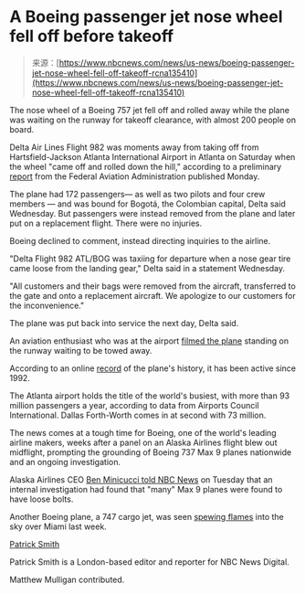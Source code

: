 <!--yml
category: 未分类
date: 2024-05-27 15:10:24
-->

# A Boeing passenger jet nose wheel fell off before takeoff

> 来源：[https://www.nbcnews.com/news/us-news/boeing-passenger-jet-nose-wheel-fell-off-takeoff-rcna135410](https://www.nbcnews.com/news/us-news/boeing-passenger-jet-nose-wheel-fell-off-takeoff-rcna135410)

The nose wheel of a Boeing 757 jet fell off and rolled away while the plane was waiting on the runway for takeoff clearance, with almost 200 people on board.

Delta Air Lines Flight 982 was moments away from taking off from Hartsfield-Jackson Atlanta International Airport in Atlanta on Saturday when the wheel "came off and rolled down the hill," according to a preliminary [report](https://www.asias.faa.gov/apex/f?p=100:96:12951779521749::::P96_ENTRY_DATE,P96_MAKE_NAME,P96_FATAL_FLG:22-JAN-24,BOEING) from the Federal Aviation Administration published Monday.

The plane had 172 passengers— as well as two pilots and four crew members — and was bound for Bogotá, the Colombian capital, Delta said Wednesday. But passengers were instead removed from the plane and later put on a replacement flight. There were no injuries.

Boeing declined to comment, instead directing inquiries to the airline.

"Delta Flight 982 ATL/BOG was taxiing for departure when a nose gear tire came loose from the landing gear," Delta said in a statement Wednesday.

"All customers and their bags were removed from the aircraft, transferred to the gate and onto a replacement aircraft. We apologize to our customers for the inconvenience."

The plane was put back into service the next day, Delta said.

An aviation enthusiast who was at the airport [filmed the plane](https://twitter.com/MattCVaHi/status/1749854135908696561) standing on the runway waiting to be towed away.

According to an online [record](https://www.airfleets.net/ficheapp/plane-b757-25977.htm) of the plane's history, it has been active since 1992.

The Atlanta airport holds the title of the world's busiest, with more than 93 million passengers a year, according to data from Airports Council International. Dallas Forth-Worth comes in at second with 73 million.

The news comes at a tough time for Boeing, one of the world's leading airline makers, weeks after a panel on an Alaska Airlines flight blew out midflight, prompting the grounding of Boeing 737 Max 9 planes nationwide and an ongoing investigation.

Alaska Airlines CEO [Ben Minicucci told NBC News](https://www.nbcnews.com/business/business-news/alaska-airlines-found-more-loose-bolts-boeing-737-max-9-ceo-says-rcna135316) on Tuesday that an internal investigation had found that "many" Max 9 planes were found to have loose bolts.

Another Boeing plane, a 747 cargo jet, was seen [spewing flames](https://www.nbcnews.com/news/us-news/flames-seen-shooting-boeing-747-prompting-emergency-landing-miami-rcna134666) into the sky over Miami last week.

[Patrick Smith](https://www.nbcnews.com/author/patrick-smith-ncpn989401)[](mailto:patrick.smith@nbcuni.com)

Patrick Smith is a London-based editor and reporter for NBC News Digital.

Matthew Mulligan contributed.